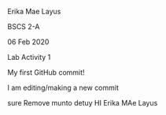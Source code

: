 Erika Mae Layus


BSCS 2-A


06 Feb 2020


Lab Activity 1


My first GitHub commit!


I am editing/making a new commit

sure
Remove munto detuy
HI Erika MAe Layus
